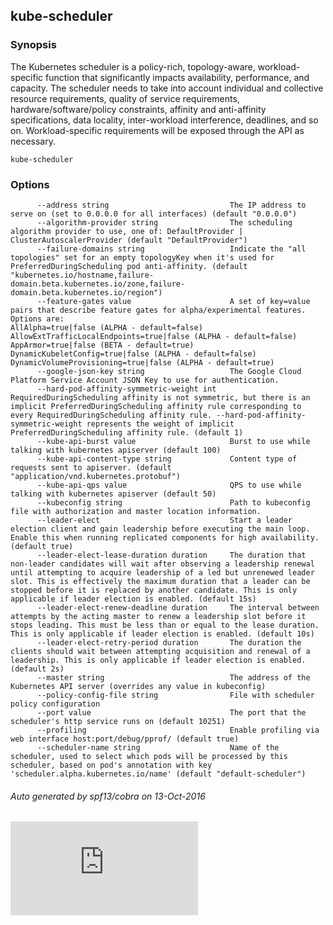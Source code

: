 ---
---

## kube-scheduler



### Synopsis


The Kubernetes scheduler is a policy-rich, topology-aware,
workload-specific function that significantly impacts availability, performance,
and capacity. The scheduler needs to take into account individual and collective
resource requirements, quality of service requirements, hardware/software/policy
constraints, affinity and anti-affinity specifications, data locality, inter-workload
interference, deadlines, and so on. Workload-specific requirements will be exposed
through the API as necessary.

```
kube-scheduler
```

### Options

```
      --address string                           The IP address to serve on (set to 0.0.0.0 for all interfaces) (default "0.0.0.0")
      --algorithm-provider string                The scheduling algorithm provider to use, one of: DefaultProvider | ClusterAutoscalerProvider (default "DefaultProvider")
      --failure-domains string                   Indicate the "all topologies" set for an empty topologyKey when it's used for PreferredDuringScheduling pod anti-affinity. (default "kubernetes.io/hostname,failure-domain.beta.kubernetes.io/zone,failure-domain.beta.kubernetes.io/region")
      --feature-gates value                      A set of key=value pairs that describe feature gates for alpha/experimental features. Options are:
AllAlpha=true|false (ALPHA - default=false)
AllowExtTrafficLocalEndpoints=true|false (ALPHA - default=false)
AppArmor=true|false (BETA - default=true)
DynamicKubeletConfig=true|false (ALPHA - default=false)
DynamicVolumeProvisioning=true|false (ALPHA - default=true)
      --google-json-key string                   The Google Cloud Platform Service Account JSON Key to use for authentication.
      --hard-pod-affinity-symmetric-weight int   RequiredDuringScheduling affinity is not symmetric, but there is an implicit PreferredDuringScheduling affinity rule corresponding to every RequiredDuringScheduling affinity rule. --hard-pod-affinity-symmetric-weight represents the weight of implicit PreferredDuringScheduling affinity rule. (default 1)
      --kube-api-burst value                     Burst to use while talking with kubernetes apiserver (default 100)
      --kube-api-content-type string             Content type of requests sent to apiserver. (default "application/vnd.kubernetes.protobuf")
      --kube-api-qps value                       QPS to use while talking with kubernetes apiserver (default 50)
      --kubeconfig string                        Path to kubeconfig file with authorization and master location information.
      --leader-elect                             Start a leader election client and gain leadership before executing the main loop. Enable this when running replicated components for high availability. (default true)
      --leader-elect-lease-duration duration     The duration that non-leader candidates will wait after observing a leadership renewal until attempting to acquire leadership of a led but unrenewed leader slot. This is effectively the maximum duration that a leader can be stopped before it is replaced by another candidate. This is only applicable if leader election is enabled. (default 15s)
      --leader-elect-renew-deadline duration     The interval between attempts by the acting master to renew a leadership slot before it stops leading. This must be less than or equal to the lease duration. This is only applicable if leader election is enabled. (default 10s)
      --leader-elect-retry-period duration       The duration the clients should wait between attempting acquisition and renewal of a leadership. This is only applicable if leader election is enabled. (default 2s)
      --master string                            The address of the Kubernetes API server (overrides any value in kubeconfig)
      --policy-config-file string                File with scheduler policy configuration
      --port value                               The port that the scheduler's http service runs on (default 10251)
      --profiling                                Enable profiling via web interface host:port/debug/pprof/ (default true)
      --scheduler-name string                    Name of the scheduler, used to select which pods will be processed by this scheduler, based on pod's annotation with key 'scheduler.alpha.kubernetes.io/name' (default "default-scheduler")
```

###### Auto generated by spf13/cobra on 13-Oct-2016






<!-- BEGIN MUNGE: GENERATED_ANALYTICS -->
[![Analytics](https://kubernetes-site.appspot.com/UA-36037335-10/GitHub/docs/admin/kube-scheduler.md?pixel)]()
<!-- END MUNGE: GENERATED_ANALYTICS -->
